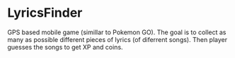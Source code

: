 # LyricsFinder
GPS based mobile game (simillar to Pokemon GO). 
The goal is to collect as many as possible different pieces of lyrics (of diferrent songs). 
Then player guesses the songs to get XP and coins.
